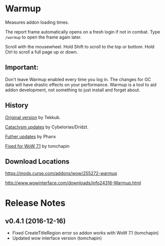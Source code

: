 Warmup
======

Measures addon loading times.

The report frame automatically opens on a fresh login if not in combat.
Type `/warmup` to open the frame again later.

Scroll with the mousewheel. Hold Shift to scroll to the top or bottom. Hold Ctrl to scroll a full page up or down.

## Important:
Don't leave Warmup enabled every time you log in. The changes for GC data will have drastic effects on your performance. Warmup is a tool to aid addon development, not something to just install and forget about.

## History

[Original version](http://www.wowinterface.com/downloads/info4939) by Tekkub.

[Cataclysm updates](http://www.wowinterface.com/downloads/info20969) by Cybelorias/Dridzt.

[Futher updates](https://github.com/phanx-wow/Warmup) by Phanx

[Fixed for WoW 7.1](https://github.com/tomchapin/Warmup) by tomchapin

## Download Locations

https://mods.curse.com/addons/wow/255272-warmup

http://www.wowinterface.com/downloads/info24316-Warmup.html


# Release Notes

## v0.4.1 (2016-12-16)
- Fixed CreateTitleRegion error so addon works with WoW 7.1 (tomchapin)
- Updated wow interface version (tomchapin)
